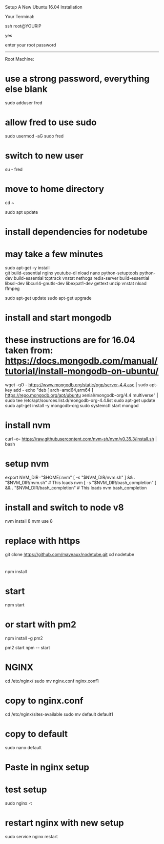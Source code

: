 Setup A New Ubuntu 16.04 Installation

Your Terminal:

ssh root@YOURIP

yes

enter your root password

---
Root Machine:

# use a strong password, everything else blank
sudo adduser fred

# allow fred to use sudo
sudo usermod -aG sudo fred

# switch to new user
su - fred

# move to home directory
cd ~

sudo apt update

# install dependencies for nodetube
# may take a few minutes
sudo apt-get -y install \
    git build-essential nginx youtube-dl nload nano python-setuptools python-dev build-essential tcptrack  vnstat nethogs redis-server build-essential libssl-dev libcurl4-gnutls-dev libexpat1-dev gettext unzip vnstat nload ffmpeg

sudo apt-get update
sudo apt-get upgrade

# install and start mongodb
# these instructions are for 16.04 taken from: https://docs.mongodb.com/manual/tutorial/install-mongodb-on-ubuntu/
wget -qO - https://www.mongodb.org/static/pgp/server-4.4.asc | sudo apt-key add -
echo "deb [ arch=amd64,arm64 ] https://repo.mongodb.org/apt/ubuntu xenial/mongodb-org/4.4 multiverse" | sudo tee /etc/apt/sources.list.d/mongodb-org-4.4.list
sudo apt-get update
sudo apt-get install -y mongodb-org
sudo systemctl start mongod


# install nvm
curl -o- https://raw.githubusercontent.com/nvm-sh/nvm/v0.35.3/install.sh | bash

# setup nvm
export NVM_DIR="$HOME/.nvm"
[ -s "$NVM_DIR/nvm.sh" ] && \. "$NVM_DIR/nvm.sh"  # This loads nvm
[ -s "$NVM_DIR/bash_completion" ] && \. "$NVM_DIR/bash_completion"  # This loads nvm bash_completion

#


# install and switch to node v8
nvm install 8
nvm use 8

# replace with https
git clone https://github.com/mayeaux/nodetube.git
cd nodetube

#
npm install

#  start
npm start

# or start with pm2
npm install -g pm2

pm2 start npm -- start


# NGINX

cd /etc/nginx/
sudo mv nginx.conf nginx.conf1
# copy to nginx.conf

cd /etc/nginx/sites-available
sudo mv default default1
# copy to default

sudo nano default
# Paste in nginx setup # 


# test setup
sudo nginx -t

# restart nginx with new setup
sudo service nginx restart





